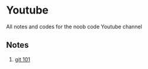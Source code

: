 # Youtube
All notes and codes for the noob code Youtube channel

## Notes
1. [git 101](./git101/git_notes.md)